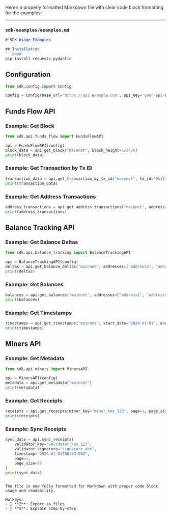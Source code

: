 Here’s a properly formatted Markdown file with clear code block formatting for the examples:

---

### `sdk/examples/examples.md`

```markdown
# SDK Usage Examples

## Installation
```bash
pip install requests pydantic
```

## Configuration
```python
from sdk.config import Config

config = Config(base_url="https://api.example.com", api_key="your-api-key")
```

## Funds Flow API
### Example: Get Block
```python
from sdk.api.funds_flow import FundsFlowAPI

api = FundsFlowAPI(config)
block_data = api.get_block("mainnet", block_height=123456)
print(block_data)
```

### Example: Get Transaction by Tx ID
```python
transaction_data = api.get_transaction_by_tx_id("mainnet", tx_id="0x123abc")
print(transaction_data)
```

### Example: Get Address Transactions
```python
address_transactions = api.get_address_transactions("mainnet", address="0x123abc")
print(address_transactions)
```

## Balance Tracking API
### Example: Get Balance Deltas
```python
from sdk.api.balance_tracking import BalanceTrackingAPI

api = BalanceTrackingAPI(config)
deltas = api.get_balance_deltas("mainnet", addresses=["address1", "address2"], page=1, page_size=50)
print(deltas)
```

### Example: Get Balances
```python
balances = api.get_balances("mainnet", addresses=["address1", "address2"])
print(balances)
```

### Example: Get Timestamps
```python
timestamps = api.get_timestamps("mainnet", start_date="2024-01-01", end_date="2024-01-31")
print(timestamps)
```

## Miners API
### Example: Get Metadata
```python
from sdk.api.miners import MinersAPI

api = MinersAPI(config)
metadata = api.get_metadata("mainnet")
print(metadata)
```

### Example: Get Receipts
```python
receipts = api.get_receipts(miner_key="miner_key_123", page=1, page_size=10)
print(receipts)
```

### Example: Sync Receipts
```python
sync_data = api.sync_receipts(
    validator_key="validator_key_123",
    validator_signature="signature_abc",
    timestamp="2024-01-01T00:00:00Z",
    page=1,
    page_size=50
)
print(sync_data)
```
```

The file is now fully formatted for Markdown with proper code block usage and readability.

Hotkeys:  
- 📄 **Z**: Export as files  
- 📘 **S**: Explain step-by-step  